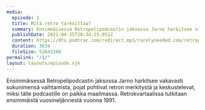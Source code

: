 ```yaml
---
media:
  episode: 1
  title: Mitä retro tarkoittaa?
  summary: Ensimmäisessä Retropelipodcastin jaksossa Jarno harkitsee vakavasti sukunimensä vaihtamista, pojat pohtivat retron merkitystä ja keskustelevat, miksi tälle podcastille on paikka maailmassa. Retrokvartaalissa tutkitaan ensimmäistä vuosineljännestä vuonna 1991.
  publishDate: 2021-04-25T20:34:25.052Z
  content: https://dts.podtrac.com/redirect.mp3/rarelyneeded.com/retropelipodcast/Retropelipodcast_1.mp3
  duration: 3634
  fileSize: 52643208
permalink: "/1/"
layout: layouts/episode.njk
---
```


Ensimmäisessä Retropelipodcastin jaksossa Jarno harkitsee vakavasti sukunimensä vaihtamista, pojat pohtivat retron merkitystä ja keskustelevat, miksi tälle podcastille on paikka maailmassa. Retrokvartaalissa tutkitaan ensimmäistä vuosineljännestä vuonna 1991.
